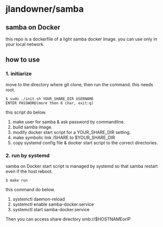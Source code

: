 # jlandowner/samba
## samba on Docker
this repo is a dockerfile of a light samba docker image.
you can use only in your local network.

## how to use
### 1. initiarize
move to the directory where git clone, then run the command.
this needs root.
```
$ sudo ./init.sh YOUR_SHARE_DIR USERNAME
ENTER PASSWORD(more then 6 char, exit:q)
```
this script do below.
 1. make user for samba & ask password by commandline.
 2. build samba image.
 3. modify docker start script for a YOUR_SHARE_DIR setting.
 4. make symbolic link /SHARE to $YOUR_SHARE_DIR
 5. copy systemd config file & docker start script to the correct directories.

### 2. run by systemd
samba on Docker start script is managed by systemd so that samba restart even if the host reboot.
```
$ make run
```
this command do below.
 1. systemctl daemon-reload
 2. systemctl enable samba-docker.service
 3. systemctl start samba-docker.service
 
Then you can access share directory smb://$HOSTNAMEorIP

